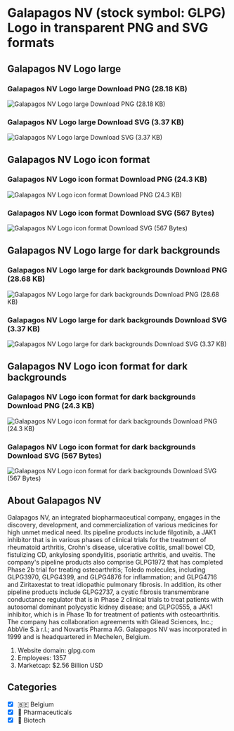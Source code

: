 # Galapagos NV (stock symbol: GLPG) Logo in transparent PNG and SVG formats

## Galapagos NV Logo large

### Galapagos NV Logo large Download PNG (28.18 KB)

![Galapagos NV Logo large Download PNG (28.18 KB)](/img/orig/GLPG_BIG-b7a565fd.png)

### Galapagos NV Logo large Download SVG (3.37 KB)

![Galapagos NV Logo large Download SVG (3.37 KB)](/img/orig/GLPG_BIG-91bb06e2.svg)

## Galapagos NV Logo icon format

### Galapagos NV Logo icon format Download PNG (24.3 KB)

![Galapagos NV Logo icon format Download PNG (24.3 KB)](/img/orig/GLPG-52a98867.png)

### Galapagos NV Logo icon format Download SVG (567 Bytes)

![Galapagos NV Logo icon format Download SVG (567 Bytes)](/img/orig/GLPG-9e602a45.svg)

## Galapagos NV Logo large for dark backgrounds

### Galapagos NV Logo large for dark backgrounds Download PNG (28.68 KB)

![Galapagos NV Logo large for dark backgrounds Download PNG (28.68 KB)](/img/orig/GLPG_BIG.D-95eeed6f.png)

### Galapagos NV Logo large for dark backgrounds Download SVG (3.37 KB)

![Galapagos NV Logo large for dark backgrounds Download SVG (3.37 KB)](/img/orig/GLPG_BIG.D-7e6562f3.svg)

## Galapagos NV Logo icon format for dark backgrounds

### Galapagos NV Logo icon format for dark backgrounds Download PNG (24.3 KB)

![Galapagos NV Logo icon format for dark backgrounds Download PNG (24.3 KB)](/img/orig/GLPG.D-940d7f81.png)

### Galapagos NV Logo icon format for dark backgrounds Download SVG (567 Bytes)

![Galapagos NV Logo icon format for dark backgrounds Download SVG (567 Bytes)](/img/orig/GLPG.D-0a8a3151.svg)

## About Galapagos NV

Galapagos NV, an integrated biopharmaceutical company, engages in the discovery, development, and commercialization of various medicines for high unmet medical need. Its pipeline products include filgotinib, a JAK1 inhibitor that is in various phases of clinical trials for the treatment of rheumatoid arthritis, Crohn's disease, ulcerative colitis, small bowel CD, fistulizing CD, ankylosing spondylitis, psoriatic arthritis, and uveitis. The company's pipeline products also comprise GLPG1972 that has completed Phase 2b trial for treating osteoarthritis; Toledo molecules, including GLPG3970, GLPG4399, and GLPG4876 for inflammation; and GLPG4716 and Ziritaxestat to treat idiopathic pulmonary fibrosis. In addition, its other pipeline products include GLPG2737, a cystic fibrosis transmembrane conductance regulator that is in Phase 2 clinical trials to treat patients with autosomal dominant polycystic kidney disease; and GLPG0555, a JAK1 inhibitor, which is in Phase 1b for treatment of patients with osteoarthritis. The company has collaboration agreements with Gilead Sciences, Inc.; AbbVie S.à r.l.; and Novartis Pharma AG. Galapagos NV was incorporated in 1999 and is headquartered in Mechelen, Belgium.

1. Website domain: glpg.com
2. Employees: 1357
3. Marketcap: $2.56 Billion USD


## Categories
- [x] 🇧🇪 Belgium
- [x] 💊 Pharmaceuticals
- [x] 🧬 Biotech
